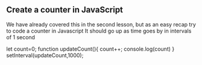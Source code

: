 ## Create a counter in JavaScript

We have already covered this in the second lesson, but as an easy recap try to code a counter in Javascript
It should go up as time goes by in intervals of 1 second

let count=0;
function updateCount(){
    count++;
    console.log(count)
}
setInterval(updateCount,1000);